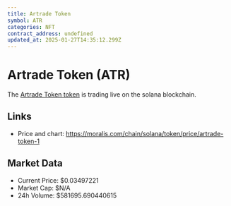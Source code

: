 ```yaml
---
title: Artrade Token
symbol: ATR
categories: NFT
contract_address: undefined
updated_at: 2025-01-27T14:35:12.299Z
---
```


# Artrade Token (ATR)
The [Artrade Token token](https://moralis.com/chain/solana/token/price/artrade-token-1) is trading live on the solana blockchain.

## Links
- Price and chart: https://moralis.com/chain/solana/token/price/artrade-token-1

## Market Data
- Current Price: $0.03497221
- Market Cap: $N/A
- 24h Volume: $581695.690440615
